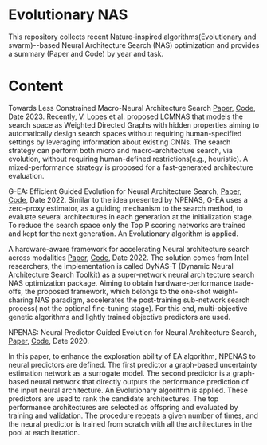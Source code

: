 # Evolutionary NAS
This repository collects recent Nature-inspired algorithms(Evolutionary and swarm)--based Neural Architecture Search (NAS) optimization and provides a summary (Paper and Code) by year and task. 
# <h1 id='Content'>Content</h1>
Towards Less Constrained Macro-Neural Architecture Search  [Paper](https://arxiv.org/abs/2203.05508), [Code](https://github.com/VascoLopes/LCMNAS), Date 2023.
Recently, V. Lopes et al. proposed LCMNAS that models the search space as Weighted Directed Graphs with hidden properties aiming to automatically design search spaces without
requiring human-specified settings by leveraging information about existing CNNs. The search strategy can perform both micro and macro-architecture search, via
evolution, without requiring human-defined restrictions(e.g., heuristic). A mixed-performance strategy is proposed for a fast-generated architecture evaluation. 


G-EA: Efficient Guided Evolution for Neural Architecture Search,  [Paper](https://arxiv.org/abs/2110.15232), [Code](https://github.com/VascoLopes/GEA), Date 2022. 
Similar to the idea presented by NPENAS, G-EA uses a zero-proxy estimator, as a guiding mechanism to the search method,  to evaluate several architectures in each generation at the initialization stage. To reduce the search space only the Top P scoring networks are trained and kept for the next generation. An Evolutionary algorithm is applied.

A hardware-aware framework for accelerating Neural  architecture search  across modalities [Paper](https://arxiv.org/abs/2205.10358), [Code](https://github.com/IntelLabs/DyNAS-T), Date 2022.
The solution comes from Intel researchers, the implementation is called DyNAS-T (Dynamic Neural Architecture Search Toolkit) as a super-network neural architecture search NAS optimization package.  Aiming to obtain hardware-performance trade-offs, the proposed framework, which belongs to the one-shot weight-sharing NAS paradigm, accelerates the post-training sub-network search process( not the optional fine-tuning stage). For this end, multi-objective genetic algorithms and lightly trained objective predictors are used. 

NPENAS: Neural Predictor Guided Evolution for Neural Architecture Search, [Paper](https://arxiv.org/abs/2003.12857), [Code](https://github.com/auroua/NPENASv1), Date 2020. 

In this paper, to enhance the exploration ability of EA algorithm, NPENAS to neural predictors are defined. The first predictor a graph-based uncertainty estimation network as a surrogate model. The second predictor is a graph-based neural network that directly outputs the performance prediction of the input neural architecture. An Evolutionary algorithm is applied. These predictors are used to rank the candidate architectures. The top performance architectures are selected as offspring and evaluated by training and validation. The procedure repeats a given number of times, and the neural predictor is trained from scratch with all the architectures in the pool at each iteration.

 

